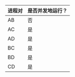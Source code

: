 | 进程对 | 是否并发地运行？ |
| ------ | ---------------- |
| AB     | 否               |
| AC     | 是               |
| AD     | 是               |
| BC     | 是               |
| BD     | 是               |
| CD     | 是               |
